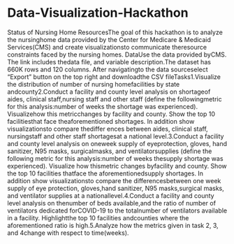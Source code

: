 # Data-Visualization-Hackathon
Status of Nursing Home ResourcesThe goal of this hackathon is to analyze the nursinghome data provided by the Center for Medicare &amp; Medicaid Services(CMS) and create visualizationsto communicate theresource constraints faced by the nursing homes. DataUse the data provided byCMS. The link includes thedata file, and variable description.The dataset has 660K rows and 120 columns. After navigatingto the data sourceselect “Export” button on the top right and downloadthe CSV fileTasks1.Visualize the distribution of number of nursing homefacilities by state andcounty2.Conduct a facility and county level analysis on shortageof aides, clinical staff,nursing staff and other staff (define the followingmetric for this analysis:number of weeks the shortage was experienced). Visualizehow this metricchanges by facility and county. Show the top 10 facilitiesthat face theaforementioned shortages. In addition show visualizationsto compare thediffer  ences between aides, clinical staff, nursingstaff and other staff shortagesat a national level.3.Conduct a facility and county level analysis on oneweek supply of eyeprotection, gloves, hand sanitizer, N95 masks, surgicalmasks, and ventilatorsupplies (define the following metric for this analysis:number of weeks thesupply shortage was experienced). Visualize how thismetric changes byfacility and county. Show the top 10 facilities thatface the aforementionedsupply shortages. In addition show visualizationsto compare the differencesbetween one week supply of eye protection, gloves,hand sanitizer, N95 masks,surgical masks, and ventilator supplies at a nationallevel.4.Conduct a facility and county level analysis on thenumber of beds available,and the ratio of number of ventilators dedicated forCOVID-19 to the totalnumber of ventilators available in a facility. Highlightthe top 10 facilities andcounties where the aforementioned ratio is high.5.Analyze how the metrics given in task 2, 3, and 4change with respect to time(weeks).
